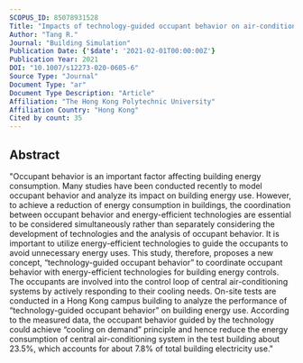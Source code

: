 ```yaml
---
SCOPUS_ID: 85078931528
Title: "Impacts of technology-guided occupant behavior on air-conditioning system control and building energy use"
Author: "Tang R."
Journal: "Building Simulation"
Publication Date: {'$date': '2021-02-01T00:00:00Z'}
Publication Year: 2021
DOI: "10.1007/s12273-020-0605-6"
Source Type: "Journal"
Document Type: "ar"
Document Type Description: "Article"
Affiliation: "The Hong Kong Polytechnic University"
Affiliation Country: "Hong Kong"
Cited by count: 35
---
```


## Abstract
"Occupant behavior is an important factor affecting building energy consumption. Many studies have been conducted recently to model occupant behavior and analyze its impact on building energy use. However, to achieve a reduction of energy consumption in buildings, the coordination between occupant behavior and energy-efficient technologies are essential to be considered simultaneously rather than separately considering the development of technologies and the analysis of occupant behavior. It is important to utilize energy-efficient technologies to guide the occupants to avoid unnecessary energy uses. This study, therefore, proposes a new concept, “technology-guided occupant behavior” to coordinate occupant behavior with energy-efficient technologies for building energy controls. The occupants are involved into the control loop of central air-conditioning systems by actively responding to their cooling needs. On-site tests are conducted in a Hong Kong campus building to analyze the performance of “technology-guided occupant behavior” on building energy use. According to the measured data, the occupant behavior guided by the technology could achieve “cooling on demand” principle and hence reduce the energy consumption of central air-conditioning system in the test building about 23.5%, which accounts for about 7.8% of total building electricity use."
